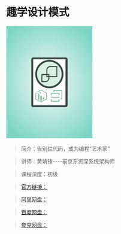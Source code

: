 # 趣学设计模式

![img](../../assets/Cgp9HWBK3LmAVdb-AAAr4wTUvlg055.png)

> 简介：告别烂代码，成为编程“艺术家”

> 讲师：黄靖锋----前京东资深系统架构师

> 课程深度：初级

> [官方链接：]()

> [阿里网盘：]()

> [百度网盘：]()

> [夸克网盘：]()
